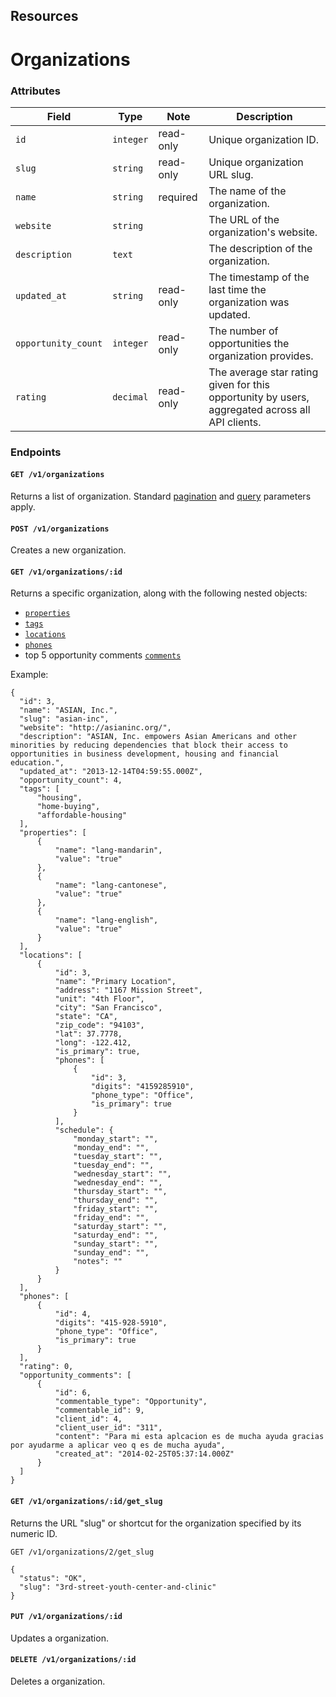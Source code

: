 ## Resources

# Organizations

### Attributes

Field               | Type         | Note       | Description                                  
--------------------|--------------|------------|---------------------------------------
`id`                | `integer`    | read-only  | Unique organization ID.
`slug`              | `string`     | read-only  | Unique organization URL slug.
`name`              | `string`     | required   | The name of the organization.
`website`           | `string`     |            | The URL of the organization's website.
`description`       | `text`       |            | The description of the organization.
`updated_at`        | `string`     | read-only  | The timestamp of the last time the organization was updated.
`opportunity_count` | `integer`    | read-only  | The number of opportunities the organization provides.
`rating`            | `decimal`    | read-only  | The average star rating given for this opportunity by users, aggregated across all API clients.

### Endpoints

#### `GET /v1/organizations`

Returns a list of organization. Standard [pagination](/docs/common/pagination.md) and [query](/docs/common/query.md) parameters apply.

#### `POST /v1/organizations`

Creates a new organization.

#### `GET /v1/organizations/:id`

Returns a specific organization, along with the following nested objects:

- [`properties`](properties.md)
- [`tags`](tags.md)
- [`locations`](locations.md)
- [`phones`](phones.md)
- top 5 opportunity comments [`comments`](comments.md)

Example:

    {
      "id": 3,
      "name": "ASIAN, Inc.",
      "slug": "asian-inc",
      "website": "http://asianinc.org/",
      "description": "ASIAN, Inc. empowers Asian Americans and other minorities by reducing dependencies that block their access to opportunities in business development, housing and financial education.",
      "updated_at": "2013-12-14T04:59:55.000Z",
      "opportunity_count": 4,
      "tags": [
          "housing",
          "home-buying",
          "affordable-housing"
      ],
      "properties": [
          {
              "name": "lang-mandarin",
              "value": "true"
          },
          {
              "name": "lang-cantonese",
              "value": "true"
          },
          {
              "name": "lang-english",
              "value": "true"
          }
      ],
      "locations": [
          {
              "id": 3,
              "name": "Primary Location",
              "address": "1167 Mission Street",
              "unit": "4th Floor",
              "city": "San Francisco",
              "state": "CA",
              "zip_code": "94103",
              "lat": 37.7778,
              "long": -122.412,
              "is_primary": true,
              "phones": [
                  {
                      "id": 3,
                      "digits": "4159285910",
                      "phone_type": "Office",
                      "is_primary": true
                  }
              ],
              "schedule": {
                  "monday_start": "",
                  "monday_end": "",
                  "tuesday_start": "",
                  "tuesday_end": "",
                  "wednesday_start": "",
                  "wednesday_end": "",
                  "thursday_start": "",
                  "thursday_end": "",
                  "friday_start": "",
                  "friday_end": "",
                  "saturday_start": "",
                  "saturday_end": "",
                  "sunday_start": "",
                  "sunday_end": "",
                  "notes": ""
              }
          }
      ],
      "phones": [
          {
              "id": 4,
              "digits": "415-928-5910",
              "phone_type": "Office",
              "is_primary": true
          }
      ],
      "rating": 0,
      "opportunity_comments": [
          {
              "id": 6,
              "commentable_type": "Opportunity",
              "commentable_id": 9,
              "client_id": 4,
              "client_user_id": "311",
              "content": "Para mi esta aplcacion es de mucha ayuda gracias por ayudarme a aplicar veo q es de mucha ayuda",
              "created_at": "2014-02-25T05:37:14.000Z"
          }
      ]
    }

#### `GET /v1/organizations/:id/get_slug`

Returns the URL "slug" or shortcut for the organization specified by its numeric ID.

    GET /v1/organizations/2/get_slug

    {
      "status": "OK",
      "slug": "3rd-street-youth-center-and-clinic"
    }

#### `PUT /v1/organizations/:id`

Updates a organization.

#### `DELETE /v1/organizations/:id`

Deletes a organization.
